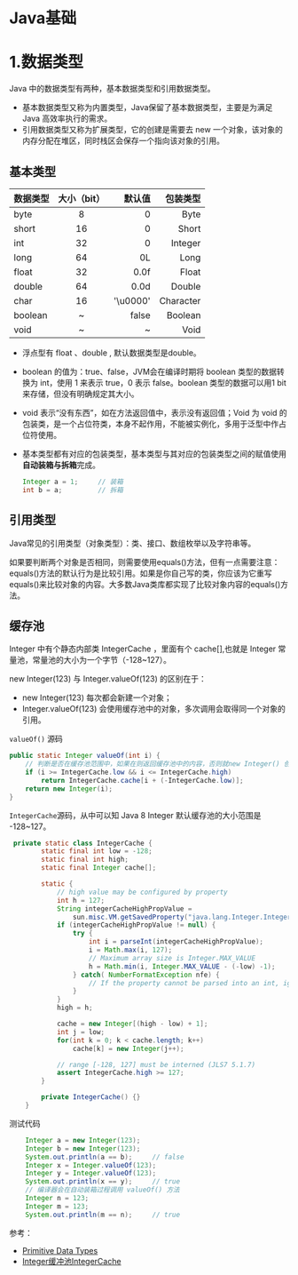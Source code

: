 Java基础
====================
# 1.数据类型
Java 中的数据类型有两种，基本数据类型和引用数据类型。
- 基本数据类型又称为内置类型，Java保留了基本数据类型，主要是为满足 Java 高效率执行的需求。
- 引用数据类型又称为扩展类型，它的创建是需要去 new 一个对象，该对象的内存分配在堆区，同时栈区会保存一个指向该对象的引用。

## 基本类型
| 数据类型    | 大小（bit） | 默认值   | 包装类型   |
| :--------- |:----------:| --------:|----------:|
| byte       | 8          | 0        | Byte      |
| short      | 16         | 0        | Short     | 
| int        | 32         | 0        | Integer   | 
| long       | 64         | 0L       | Long      |
| float      | 32         | 0.0f     | Float     |
| double     | 64         | 0.0d     | Double    |
| char       | 16         | '\u0000' | Character | 
| boolean    | \~         | false    | Boolean   |
| void       | \~         | \~       | Void      |

- 浮点型有 float 、double , 默认数据类型是double。
- boolean 的值为：true、false，JVM会在编译时期将 boolean 类型的数据转换为 int，使用 1 来表示 true，0 表示 false。boolean 类型的数据可以用1 bit 来存储，但没有明确规定其大小。
- void 表示“没有东西”，如在方法返回值中，表示没有返回值；Void 为 void 的包装类，是一个占位符类，本身不起作用，不能被实例化，多用于泛型中作占位符使用。

- 基本类型都有对应的包装类型，基本类型与其对应的包装类型之间的赋值使用**自动装箱与拆箱**完成。
    ```java
    Integer a = 1;     // 装箱
    int b = a;         // 拆箱
    ```

## 引用类型
Java常见的引用类型（对象类型）：类、接口、数组枚举以及字符串等。

如果要判断两个对象是否相同，则需要使用equals()方法，但有一点需要注意：equals()方法的默认行为是比较引用。如果是你自己写的类，你应该为它重写equals()来比较对象的内容。大多数Java类库都实现了比较对象内容的equals()方法。

## 缓存池
Integer 中有个静态内部类 IntegerCache ，里面有个 cache[],也就是 Integer 常量池，常量池的大小为一个字节（-128~127）。


new Integer(123) 与 Integer.valueOf(123) 的区别在于：
- new Integer(123) 每次都会新建一个对象；
- Integer.valueOf(123) 会使用缓存池中的对象，多次调用会取得同一个对象的引用。

``valueOf()`` 源码
```java
public static Integer valueOf(int i) {
    // 判断是否在缓存池范围中，如果在则返回缓存池中的内容，否则就new Integer() 创建一个新的对象。
    if (i >= IntegerCache.low && i <= IntegerCache.high)
        return IntegerCache.cache[i + (-IntegerCache.low)];
    return new Integer(i);
}

```

``IntegerCache``源码，从中可以知 Java 8  Integer 默认缓存池的大小范围是 -128~127。
```java
 private static class IntegerCache {
        static final int low = -128;
        static final int high;
        static final Integer cache[];

        static {
            // high value may be configured by property
            int h = 127;
            String integerCacheHighPropValue =
                sun.misc.VM.getSavedProperty("java.lang.Integer.IntegerCache.high");
            if (integerCacheHighPropValue != null) {
                try {
                    int i = parseInt(integerCacheHighPropValue);
                    i = Math.max(i, 127);
                    // Maximum array size is Integer.MAX_VALUE
                    h = Math.min(i, Integer.MAX_VALUE - (-low) -1);
                } catch( NumberFormatException nfe) {
                    // If the property cannot be parsed into an int, ignore it.
                }
            }
            high = h;

            cache = new Integer[(high - low) + 1];
            int j = low;
            for(int k = 0; k < cache.length; k++)
                cache[k] = new Integer(j++);

            // range [-128, 127] must be interned (JLS7 5.1.7)
            assert IntegerCache.high >= 127;
        }

        private IntegerCache() {}
    }
```

测试代码
```java
    Integer a = new Integer(123);
    Integer b = new Integer(123);
    System.out.println(a == b);     // false
    Integer x = Integer.valueOf(123);
    Integer y = Integer.valueOf(123);
    System.out.println(x == y);     // true
    // 编译器会在自动装箱过程调用 valueOf() 方法
    Integer n = 123;
    Integer m = 123;
    System.out.println(m == n);     // true
```

参考：
- [Primitive Data Types](https://docs.oracle.com/javase/tutorial/java/nutsandbolts/datatypes.html)
- [Integer缓冲池IntegerCache](https://blog.csdn.net/so_geili/article/details/79720238)


















